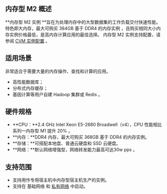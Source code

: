 ## 内存型 M2 概述
**内存型 M2 实例 **旨在为处理内存中的大型数据集的工作负载交付快速性能。特色即大内存，最大可购买 384GB 基于 DDR4 的内存实例 ，且购买相同大小内存实例价格最低，是高内存计算应用的最佳选择。
内存型 M2 实例支持配置，请参阅 [CVM 实例配置](/doc/product/213/2177) 。

## 适用场景
非常适合于需要大量的内存操作、查找和计算的应用。
- 高性能数据库；
- 分布式内存缓存；
- 基因计算等用户自建 Hadoop 集群或 Redis 。

## 硬件规格
- **CPU：**2.4 GHz  Intel Xeon  E5-2680 Broadwell（v4），CPU 性能相比系列一内存型 M1 提升 20% 。
- **内存：**DDR4 内存，最大可购买 368GB 基于 DDR4 的内存实例。
- **存储：**可搭配本地盘、普通云硬盘和 SSD 云硬盘。
- **网络：**默认网络增强型，网络转发能力最高可达30w pps 。

## 支持范围
- 支持用作专用宿主机中内存型宿主机生产的实例。
- 支持在 基础网络 和 [私有网络](/doc/product/213/5227) 中启动。









